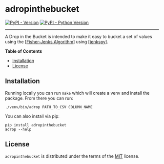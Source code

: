 # adropinthebucket

[![PyPI - Version](https://img.shields.io/pypi/v/adropinthebucket.svg)](https://pypi.org/project/adropinthebucket)
[![PyPI - Python Version](https://img.shields.io/pypi/pyversions/adropinthebucket.svg)](https://pypi.org/project/adropinthebucket)

-----

A Drop in the Bucket is intended to make it easy to bucket a set of values using the [[Fisher-Jenks Algorithm](https://en.wikipedia.org/wiki/Jenks_natural_breaks_optimization)] using [[jenkspy](https://pypi.org/project/jenkspy/)].

**Table of Contents**

- [Installation](#installation)
- [License](#license)

## Installation

Running locally you can run `make` which will create a venv and install the package. From there you can run:

```console
./venv/bin/adrop PATH_TO_CSV COLUMN_NAME
```

You can also install via pip:

```console
pip install adropinthebucket
adrop --help
```

## License

`adropinthebucket` is distributed under the terms of the [MIT](https://spdx.org/licenses/MIT.html) license.
